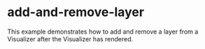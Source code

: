 # add-and-remove-layer

This example demonstrates how to add and remove a layer from a Visualizer after the Visualizer has rendered.
